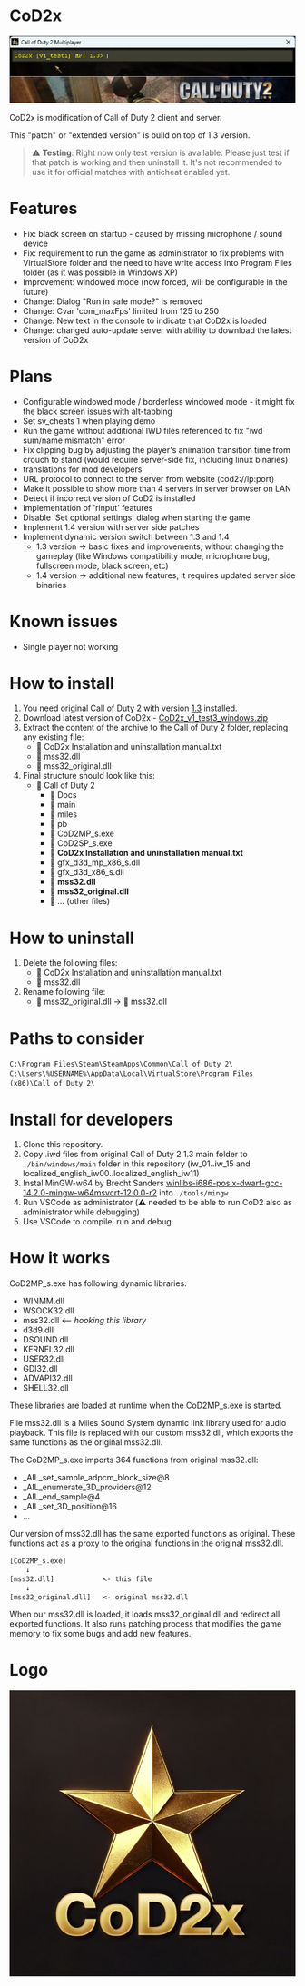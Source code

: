 # CoD2x
![alt text](images/cod2-window.png)

CoD2x is modification of Call of Duty 2 client and server.

This "patch" or "extended version" is build on top of 1.3 version.

> :warning: **Testing**: Right now only test version is available. Please just test if that patch is working and then uninstall it. It's not recommended to use it for official matches with anticheat enabled yet.



# Features
- Fix: black screen on startup - caused by missing microphone / sound device
- Fix: requirement to run the game as administrator to fix problems with VirtualStore folder and the need to have write access into Program Files folder (as it was possible in Windows XP)
- Improvement: windowed mode (now forced, will be configurable in the future)
- Change: Dialog "Run in safe mode?" is removed
- Change: Cvar 'com_maxFps' limited from 125 to 250
- Change: New text in the console to indicate that CoD2x is loaded
- Change: changed auto-update server with ability to download the latest version of CoD2x



# Plans
- Configurable windowed mode / borderless windowed mode - it might fix the black screen issues with alt-tabbing
- Set sv_cheats 1 when playing demo
- Run the game without additional IWD files referenced to fix "iwd sum/name mismatch" error
- Fix clipping bug by adjusting the player's animation transition time from crouch to stand (would require server-side fix, including linux binaries)
- translations for mod developers
- URL protocol to connect to the server from website (cod2://ip:port)
- Make it possible to show more than 4 servers in server browser on LAN
- Detect if incorrect version of CoD2 is installed
- Implementation of 'rinput' features
- Disable 'Set optional settings' dialog when starting the game
- Implement 1.4 version with server side patches
- Implement dynamic version switch between 1.3 and 1.4
    - 1.3 version -> basic fixes and improvements, without changing the gameplay (like Windows compatibility mode, microphone bug, fullscreen mode, black screen, etc)
    - 1.4 version -> additional new features, it requires updated server side binaries


# Known issues
- Single player not working



# How to install
1. You need original Call of Duty 2 with version [1.3](https://www.moddb.com/games/call-of-duty-2/downloads/call-of-duty-2-pc-patch-v-13) installed.
2. Download latest version of CoD2x - [CoD2x_v1_test3_windows.zip](https://github.com/eyza-cod2/CoD2x/releases/download/v1_test3/CoD2x_v1_test3_windows.zip)
3. Extract the content of the archive to the Call of Duty 2 folder, replacing any existing file:
    - 📄 CoD2x Installation and uninstallation manual.txt
    - 📄 mss32.dll
    - 📄 mss32_original.dll
4. Final structure should look like this:
    - 📁 Call of Duty 2
        - 📁 Docs
        - 📁 main
        - 📁 miles
        - 📁 pb
        - 📄 CoD2MP_s.exe
        - 📄 CoD2SP_s.exe
        - 📄 **CoD2x Installation and uninstallation manual.txt**
        - 📄 gfx_d3d_mp_x86_s.dll
        - 📄 gfx_d3d_x86_s.dll
        - 📄 **mss32.dll**
        - 📄 **mss32_original.dll**
        - 📄 ... (other files)

# How to uninstall
1. Delete the following files:
    - 📄 CoD2x Installation and uninstallation manual.txt
    - 📄 mss32.dll
2. Rename following file:
    - 📄 mss32_original.dll  ->  📄 mss32.dll



# Paths to consider
`C:\Program Files\Steam\SteamApps\Common\Call of Duty 2\`
`C:\Users\%USERNAME%\AppData\Local\VirtualStore\Program Files (x86)\Call of Duty 2\`


# Install for developers
1. Clone this repository.
2. Copy .iwd files from original Call of Duty 2 1.3 main folder to `./bin/windows/main` folder in this repository (iw_01..iw_15 and localized_english_iw00..localized_english_iw11)
3. Instal MinGW-w64 by Brecht Sanders [winlibs-i686-posix-dwarf-gcc-14.2.0-mingw-w64msvcrt-12.0.0-r2](https://github.com/brechtsanders/winlibs_mingw/releases/download/14.2.0posix-19.1.1-12.0.0-msvcrt-r2/winlibs-i686-posix-dwarf-gcc-14.2.0-mingw-w64msvcrt-12.0.0-r2.zip) into `./tools/mingw`
4. Run VSCode as administrator (:warning: needed to be able to run CoD2 also as administrator while debugging)
5. Use VSCode to compile, run and debug


# How it works
CoD2MP_s.exe has following dynamic libraries:
- WINMM.dll       
- WSOCK32.dll     
- mss32.dll       <-- *hooking this library*
- d3d9.dll        
- DSOUND.dll      
- KERNEL32.dll    
- USER32.dll      
- GDI32.dll       
- ADVAPI32.dll    
- SHELL32.dll     

These libraries are loaded at runtime when the CoD2MP_s.exe is started.

File mss32.dll is a Miles Sound System dynamic link library used for audio playback.
This file is replaced with our custom mss32.dll, which exports the same functions as the original mss32.dll.

The CoD2MP_s.exe imports 364 functions from original mss32.dll:
- _AIL_set_sample_adpcm_block_size@8
- _AIL_enumerate_3D_providers@12
- _AIL_end_sample@4
- _AIL_set_3D_position@16
- ...

Our version of mss32.dll has the same exported functions as original.
These functions act as a proxy to the original functions in the original mss32.dll.
    
    [CoD2MP_s.exe]
        ↓
    [mss32.dll]            <- this file
        ↓
    [mss32_original.dll]   <- original mss32.dll

When our mss32.dll is loaded, it loads mss32_original.dll and redirect all exported functions.
It also runs patching process that modifies the game memory to fix some bugs and add new features.

# Logo
![alt text](images/logo.png)